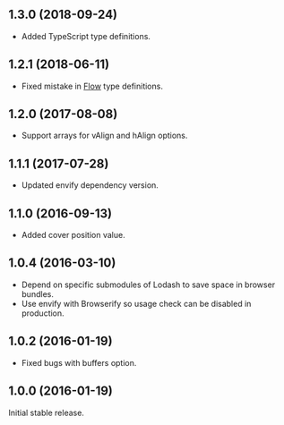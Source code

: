 ## 1.3.0 (2018-09-24)

* Added TypeScript type definitions.

## 1.2.1 (2018-06-11)

* Fixed mistake in [Flow](https://flow.org/) type definitions.

## 1.2.0 (2017-08-08)

* Support arrays for vAlign and hAlign options.

## 1.1.1 (2017-07-28)

* Updated envify dependency version.

## 1.1.0 (2016-09-13)

* Added cover position value.

## 1.0.4 (2016-03-10)

* Depend on specific submodules of Lodash to save space in browser bundles.
* Use envify with Browserify so usage check can be disabled in production.

## 1.0.2 (2016-01-19)

* Fixed bugs with buffers option.

## 1.0.0 (2016-01-19)

Initial stable release.
